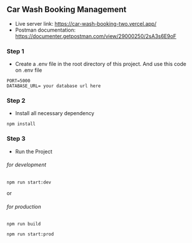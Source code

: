 ## Car Wash Booking Management

- Live server link: https://car-wash-booking-two.vercel.app/
- Postman documentation: https://documenter.getpostman.com/view/29000250/2sA3s6E9oF

### Step 1

- Create a .env file in the root directory of this project. And use this code on .env file

```
PORT=5000
DATABASE_URL= your database url here
```

### Step 2

- Install all necessary dependency

```
npm install
```

### Step 3

- Run the Project

###### for development

```
npm run start:dev
```

or

###### for production

```
npm run build
```

```
npm run start:prod
```
